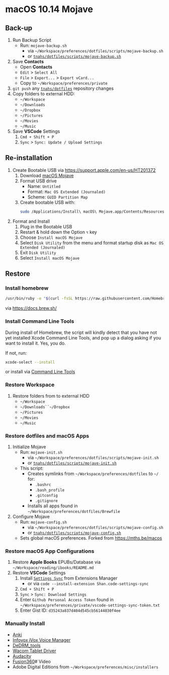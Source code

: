 # macOS 10.14 Mojave


## Back-up

1. Run Backup Script
   + Run: `mojave-backup.sh`
     + via `~/Workspace/preferences/dotfiles/scripts/mojave-backup.sh`
     + or [`tnahs/dotfiles/scripts/mojave-backup.sh`](https://github.com/tnahs/dotfiles/blob/master/scripts/mojave-backup.sh)
3. Save **Contacts**
    + Open **Contacts**
    + `Edit` > `Select All`
    + `File` > `Export...` > `Export vCard...`
    + Copy to `~/Workspace/preferences/private`
4. `git push` any [`tnahs/dotfiles`](https://github.com/tnahs/dotfiles) repository changes
5. Copy folders to external HDD:
    + `~/Workspace`
    + `~/Downloads`
    + `~/Dropbox`
    + `~/Pictures`
    + `~/Movies`
    + `~/Music`
6. Save **VSCode** Settings
   1. `Cmd + Shift + P`
   2. `Sync` > `Sync: Update / Upload Settings`


## Re-installation

1. Create Bootable USB via https://support.apple.com/en-us/HT201372
   1. Download [macOS Mojave](https://itunes.apple.com/tw/app/macos-mojave/id1398502828?l=en&mt=12)
   2. Format USB drive
      + Name: `Untitled`
      + Format: `Mac OS Extended (Journaled)`
      + Scheme: `GUID Partition Map`
   3.  Create bootable USB with:
        ```bash
        sudo /Applications/Install\ macOS\ Mojave.app/Contents/Resources/createinstallmedia --volume /Volumes/Untitled
        ```
2.  Format and Install
    1. Plug in the Bootable USB
    2. Restart & hold down the Option `⌥` key
    3. Choose `Install macOS Mojave`
    4. Select `Disk Utility` from the menu and format startup disk as `Mac OS Extended (Journaled)`
    5. Exit `Disk Utility`
    6. Select `Install macOS Mojave`


## Restore


### Install homebrew

``` bash
/usr/bin/ruby -e "$(curl -fsSL https://raw.githubusercontent.com/Homebrew/install/master/install)"
```

via https://docs.brew.sh/


### Install Command Line Tools

During install of Homebrew, the script will kindly detect that you have not yet installed Xcode Command Line Tools, and pop up a dialog asking if you want to install it. Yes, you do.

If not, run:
``` bash
xcode-select --install
```
or install via [Command Line Tools](https://developer.apple.com/downloads/)


### Restore Workspace

1. Restore folders from to external HDD
    + `~/Workspace`
    + `~/Downloads``~/Dropbox`
    + `~/Pictures`
    + `~/Movies`
    + `~/Music`


### Restore dotfiles and macOS Apps

1. Initialize Mojave
   + Run: `mojave-init.sh`
     + via `~/Workspace/preferences/dotfiles/scripts/mojave-init.sh`
     + or [`tnahs/dotfiles/scripts/mojave-init.sh`](https://github.com/tnahs/dotfiles/blob/master/scripts/mojave-init.sh)
   + This script:
     + Creates symlinks from `~/Workspace/preferences/dotfiles` to `~/` for:
       + `.bashrc`
       + `.bash_profile`
       + `.gitconfig`
       + `.gitignore`
     + Installs all apps found in `~/Workspace/preferences/dotfiles/Brewfile`
1.  Configure Mojave
    + Run: `mojave-config.sh`
      + via `~/Workspace/preferences/dotfiles/scripts/mojave-config.sh`
      + or [`tnahs/dotfiles/scripts/mojave-config.sh`](https://github.com/tnahs/dotfiles/blob/master/scripts/mojave-config.sh)
    + Sets global macOS preferences. Forked from https://mths.be/macos


### Restore macOS App Configurations

1. Restore **Apple Books** EPUBs/Database via `~/Workspace/reading/ibooks/README.md`
2. Restore **VSCode** Settings
   1. Install [`Settings Sync`](https://marketplace.visualstudio.com/items?itemName=Shan.code-settings-sync) from Extensions Manager
      + or via `code --install-extension Shan.code-settings-sync`
   2. `Cmd + Shift + P`
   3. `Sync` > `Sync: Download Settings`
   4. Enter `Github Personal Access Token` found in `~/Workspace/preferences/private/vscode-settings-sync-token.txt`
   5. Enter Gist ID: `d35243a837d404d545cb56144030f4ee`


### Manually Install

+ [Anki](https://apps.ankiweb.net/)
+ [Infovox iVox Voice Manager](http://www.assistiveware.com/product/infovox-ivox)
+ [DeDRM_tools](https://github.com/apprenticeharper/DeDRM_tools/releases/)
+ [Wacom Tablet Driver](https://www.wacom.com/en-us/support/product-support/drivers)
+ [Audacity](http://www.audacityteam.org/)
+ [Fusion360](https://www.autodesk.com/products/fusion-360/students-teachers-educators)# Video
+ Adobe Digital Editions from `~/Workspace/preferences/misc/installers`